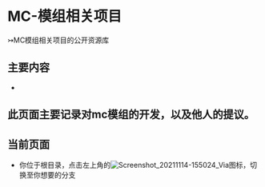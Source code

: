 # MC-模组相关项目
 ↣MC模组相关项目的公开资源库
## 主要内容
-
此页面主要记录对mc模组的开发，以及他人的提议。
-
## 当前页面
- 你位于根目录，点击左上角的![Screenshot_20211114-155024_Via](https://user-images.githubusercontent.com/86937725/141672595-c1a8c0cb-9a4d-4c5a-beaf-6bf1c6b63e2d.jpg)图标，切换至你想要的分支
